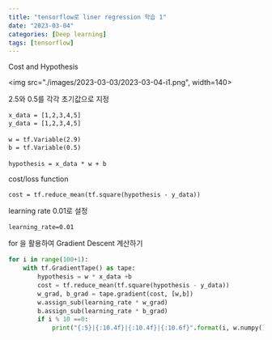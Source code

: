 ```yaml
---
title: "tensorflow로 liner regression 학습 1"
date: "2023-03-04"
categories: [Deep learning]
tags: [tensorflow]
---
```



Cost and Hypothesis

<img src="./images/2023-03-03/2023-03-04-i1.png", width=140>

2.5와 0.5를 각각 초기값으로 지정

```
x_data = [1,2,3,4,5]
y_data = [1,2,3,4,5]

w = tf.Variable(2.9)
b = tf.Variable(0.5)

hypothesis = x_data * w + b
```

cost/loss function

```
cost = tf.reduce_mean(tf.square(hypothesis - y_data))
```

learning rate 0.01로 설정

```
learning_rate=0.01
```


for 을 활용하여 Gradient Descent 계산하기

```python
for i in range(100+1):     
    with tf.GradientTape() as tape:  
        hypothesis = w * x_data +b  
        cost = tf.reduce_mean(tf.square(hypothesis - y_data))  
        w_grad, b_grad = tape.gradient(cost, [w,b])
        w.assign_sub(learning_rate * w_grad)
        b.assign_sub(learning_rate * b_grad)    
        if i % 10 ==0:
            print("{:5}|{:10.4f}|{:10.4f}|{:10.6f}".format(i, w.numpy(), b.numpy(), cost))
```






[def]: ./images/hc.png